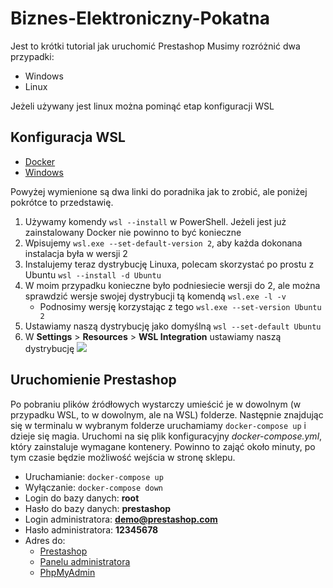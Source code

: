 # Biznes-Elektroniczny-Pokatna

Jest to krótki tutorial jak uruchomić Prestashop
Musimy rozróżnić dwa przypadki:
- Windows
- Linux

Jeżeli używany jest linux można pominąć etap konfiguracji WSL

## Konfiguracja WSL
- [Docker](https://docs.docker.com/desktop/wsl/)
- [Windows](https://learn.microsoft.com/en-us/windows/wsl/install)

Powyżej wymienione są dwa linki do poradnika jak to zrobić, ale poniżej pokrótce to przedstawię.

 1. Używamy komendy `wsl --install` w PowerShell. Jeżeli jest już zainstalowany Docker nie powinno to być konieczne
 2. Wpisujemy `wsl.exe --set-default-version 2`, aby każda dokonana instalacja była w wersji 2
 3. Instalujemy teraz dystrybucję Linuxa, polecam skorzystać po prostu z Ubuntu `wsl --install -d Ubuntu`
 4. W moim przypadku konieczne było podniesiecie wersji do 2, ale można sprawdzić wersje swojej dystrybucji tą komendą `wsl.exe -l -v`
	- Podnosimy wersję korzystając z tego `wsl.exe --set-version Ubuntu  2`
 5. Ustawiamy naszą dystrybucję jako domyślną `wsl --set-default Ubuntu`
 6. W **Settings** > **Resources** > **WSL Integration**  ustawiamy naszą dystrybucję
![](docker.png)

## Uruchomienie Prestashop

Po pobraniu plików źródłowych wystarczy umieścić je w dowolnym (w przypadku WSL, to w dowolnym, ale na WSL) folderze. Następnie znajdując się w terminalu w wybranym folderze uruchamiamy `docker-compose up` i dzieje się magia. Uruchomi na się plik konfiguracyjny _docker-compose.yml_, który zainstaluje wymagane kontenery. Powinno to zająć około minuty, po tym czasie będzie możliwość wejścia w stronę sklepu.
- Uruchamianie: `docker-compose up`
- Wyłączanie: `docker-compose down`
- Login do bazy danych: **root**
- Hasło do bazy danych: **prestashop**
- Login administratora: **demo@prestashop.com**
- Hasło administratora: **12345678**
- Adres do:
	- [Prestashop](http://localhost:8080)
	- [Panelu administratora](http://localhost:8080/admin-dev)
	- [PhpMyAdmin]( http://localhost:8081)